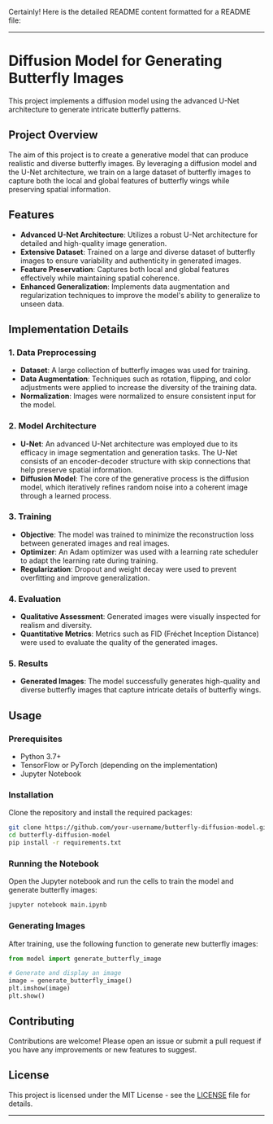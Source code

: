 Certainly! Here is the detailed README content formatted for a README file:

---

# Diffusion Model for Generating Butterfly Images

This project implements a diffusion model using the advanced U-Net architecture to generate intricate butterfly patterns.

## Project Overview

The aim of this project is to create a generative model that can produce realistic and diverse butterfly images. By leveraging a diffusion model and the U-Net architecture, we train on a large dataset of butterfly images to capture both the local and global features of butterfly wings while preserving spatial information.

## Features

- **Advanced U-Net Architecture**: Utilizes a robust U-Net architecture for detailed and high-quality image generation.
- **Extensive Dataset**: Trained on a large and diverse dataset of butterfly images to ensure variability and authenticity in generated images.
- **Feature Preservation**: Captures both local and global features effectively while maintaining spatial coherence.
- **Enhanced Generalization**: Implements data augmentation and regularization techniques to improve the model's ability to generalize to unseen data.

## Implementation Details

### 1. Data Preprocessing
- **Dataset**: A large collection of butterfly images was used for training.
- **Data Augmentation**: Techniques such as rotation, flipping, and color adjustments were applied to increase the diversity of the training data.
- **Normalization**: Images were normalized to ensure consistent input for the model.

### 2. Model Architecture
- **U-Net**: An advanced U-Net architecture was employed due to its efficacy in image segmentation and generation tasks. The U-Net consists of an encoder-decoder structure with skip connections that help preserve spatial information.
- **Diffusion Model**: The core of the generative process is the diffusion model, which iteratively refines random noise into a coherent image through a learned process.

### 3. Training
- **Objective**: The model was trained to minimize the reconstruction loss between generated images and real images.
- **Optimizer**: An Adam optimizer was used with a learning rate scheduler to adapt the learning rate during training.
- **Regularization**: Dropout and weight decay were used to prevent overfitting and improve generalization.

### 4. Evaluation
- **Qualitative Assessment**: Generated images were visually inspected for realism and diversity.
- **Quantitative Metrics**: Metrics such as FID (Fréchet Inception Distance) were used to evaluate the quality of the generated images.

### 5. Results
- **Generated Images**: The model successfully generates high-quality and diverse butterfly images that capture intricate details of butterfly wings.

## Usage

### Prerequisites
- Python 3.7+
- TensorFlow or PyTorch (depending on the implementation)
- Jupyter Notebook

### Installation
Clone the repository and install the required packages:
```bash
git clone https://github.com/your-username/butterfly-diffusion-model.git
cd butterfly-diffusion-model
pip install -r requirements.txt
```

### Running the Notebook
Open the Jupyter notebook and run the cells to train the model and generate butterfly images:
```bash
jupyter notebook main.ipynb
```

### Generating Images
After training, use the following function to generate new butterfly images:
```python
from model import generate_butterfly_image

# Generate and display an image
image = generate_butterfly_image()
plt.imshow(image)
plt.show()
```

## Contributing

Contributions are welcome! Please open an issue or submit a pull request if you have any improvements or new features to suggest.

## License

This project is licensed under the MIT License - see the [LICENSE](LICENSE) file for details.

---
